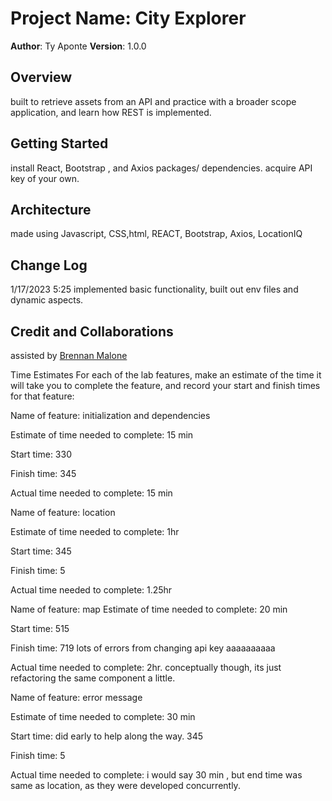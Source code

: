 # Project Name: City Explorer

**Author**: Ty Aponte
**Version**: 1.0.0

## Overview
<!-- Provide a high level overview of what this application is and why you are building it, beyond the fact that it's an assignment for this class. (i.e. What's your problem domain?) -->
built to retrieve assets from an API and practice with a broader scope application, and learn how REST is implemented.

## Getting Started
<!-- What are the steps that a user must take in order to build this app on their own machine and get it running? -->

install React, Bootstrap , and Axios packages/ dependencies. acquire API key of your own.

## Architecture

made using Javascript, CSS,html, REACT, Bootstrap, Axios, LocationIQ

## Change Log
<!-- Use this area to document the iterative changes made to your application as each feature is successfully implemented. Use time stamps. Here's an example:

01-01-2001 4:59pm - Application now has a fully-functional express server, with a GET route for the location resource. -->

1/17/2023 5:25 implemented basic functionality, built out env files and dynamic aspects.

## Credit and Collaborations

assisted by [Brennan Malone](https://github.com/brennan-malone)

Time Estimates
For each of the lab features, make an estimate of the time it will take you to complete the feature, and record your start and finish times for that feature:

Name of feature: initialization and dependencies

Estimate of time needed to complete: 15 min

Start time: 330

Finish time: 345

Actual time needed to complete: 15 min

Name of feature: location

Estimate of time needed to complete: 1hr

Start time: 345

Finish time: 5

Actual time needed to complete: 1.25hr

Name of feature: map
Estimate of time needed to complete: 20 min

Start time: 515

Finish time: 719 lots of errors from changing api key aaaaaaaaaa

Actual time needed to complete: 2hr. conceptually though, its just refactoring the same component a little.

Name of feature: error message

Estimate of time needed to complete: 30 min

Start time: did early to help along the way. 345

Finish time: 5

Actual time needed to complete: i would say 30 min , but end time was same as location, as they were developed concurrently.
